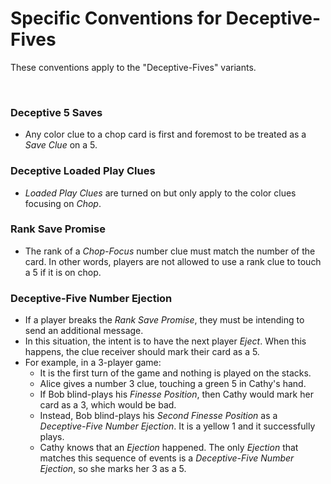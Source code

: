 # Specific Conventions for Deceptive-Fives

These conventions apply to the "Deceptive-Fives" variants.

<br />

### Deceptive 5 Saves

- Any color clue to a chop card is first and foremost to be treated as a *Save Clue* on a 5.

### Deceptive Loaded Play Clues

- *Loaded Play Clues* are turned on but only apply to the color clues focusing on *Chop*.

### Rank Save Promise

- The rank of a *Chop-Focus* number clue must match the number of the card. In other words, players are not allowed to use a rank clue to touch a 5 if it is on chop.

### Deceptive-Five Number Ejection

- If a player breaks the *Rank Save Promise*, they must be intending to send an additional message.
- In this situation, the intent is to have the next player *Eject*. When this happens, the clue receiver should mark their card as a 5.
- For example, in a 3-player game:
  - It is the first turn of the game and nothing is played on the stacks.
  - Alice gives a number 3 clue, touching a green 5 in Cathy's hand.
  - If Bob blind-plays his *Finesse Position*, then Cathy would mark her card as a 3, which would be bad.
  - Instead, Bob blind-plays his *Second Finesse Position* as a *Deceptive-Five Number Ejection*. It is a yellow 1 and it successfully plays.
  - Cathy knows that an *Ejection* happened. The only *Ejection* that matches this sequence of events is a *Deceptive-Five Number Ejection*, so she marks her 3 as a 5.

<br />
